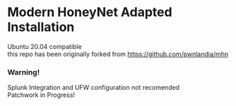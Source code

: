 # Modern HoneyNet Adapted Installation
Ubuntu 20.04 compatible<br>
this repo has been originally forked from https://github.com/pwnlandia/mhn

### Warning!
Splunk Integration and UFW configuration not recomended
<br>Patchwork in Progress!
